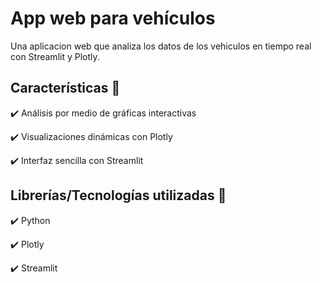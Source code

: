 # App web para vehículos
Una aplicacion web que analiza los datos de los vehiculos en tiempo real con Streamlit y Plotly.

## Características 🚀
✔️ Análisis por medio de gráficas interactivas

✔️ Visualizaciones dinámicas con Plotly

✔️ Interfaz sencilla con Streamlit

## Librerías/Tecnologías utilizadas 🧰
✔️ Python

✔️ Plotly

✔️ Streamlit

